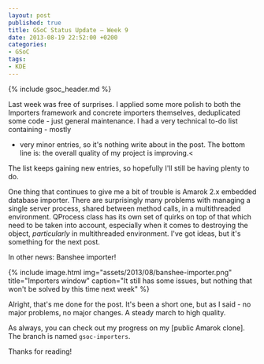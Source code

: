 ```yaml
---
layout: post
published: true
title: GSoC Status Update – Week 9
date: 2013-08-19 22:52:00 +0200
categories:
- GSoC
tags:
- KDE
---
```


{% include gsoc_header.md %}

Last week was free of surprises. I applied some more polish to both the
Importers framework and concrete importers themselves, deduplicated some code -
just general maintenance. I had a very technical to-do list containing - mostly
- very minor entries, so it's nothing write about in the post. The bottom line
is: the overall quality of my project is improving.<

The list keeps gaining new entries, so hopefully I'll still be having plenty to
do.

One thing that continues to give me a bit of trouble is Amarok 2.x embedded
database importer. There are surprisingly many problems with managing a single
server process, shared between method calls, in a multithreaded environment.
QProcess class has its own set of quirks on top of that which need to be taken
into account, especially when it comes to destroying the object, *particularly*
in multithreaded environment. I've got ideas, but it's something for the next
post.

In other news: Banshee importer!

{% include image.html img="assets/2013/08/banshee-importer.png" title="Importers window" caption="It still has some issues, but nothing that won't be solved by this time next week" %}

Alright, that's me done for the post. It's been a short one, but as I said - no
major problems, no major changes. A steady march to high quality.

As always, you can check out my progress on my [public Amarok clone]. The branch
is named `gsoc-importers`.

Thanks for reading!
